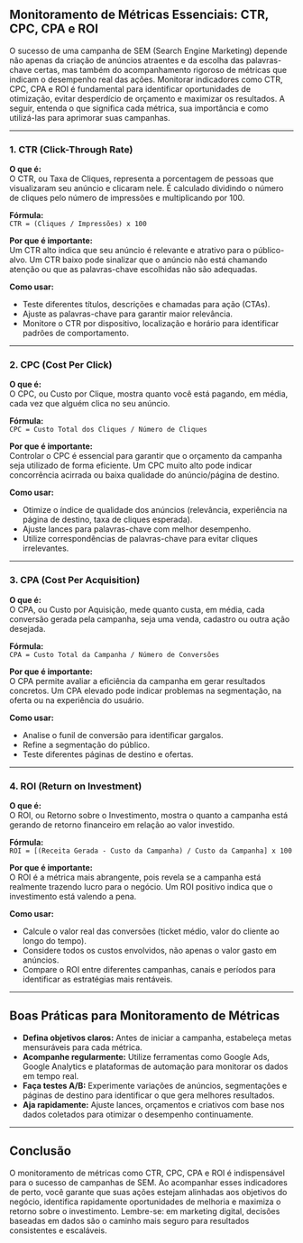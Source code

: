 
## Monitoramento de Métricas Essenciais: CTR, CPC, CPA e ROI

O sucesso de uma campanha de SEM (Search Engine Marketing) depende não apenas da criação de anúncios atraentes e da escolha das palavras-chave certas, mas também do acompanhamento rigoroso de métricas que indicam o desempenho real das ações. Monitorar indicadores como CTR, CPC, CPA e ROI é fundamental para identificar oportunidades de otimização, evitar desperdício de orçamento e maximizar os resultados. A seguir, entenda o que significa cada métrica, sua importância e como utilizá-las para aprimorar suas campanhas.

---

### 1. CTR (Click-Through Rate)

**O que é:**  
O CTR, ou Taxa de Cliques, representa a porcentagem de pessoas que visualizaram seu anúncio e clicaram nele. É calculado dividindo o número de cliques pelo número de impressões e multiplicando por 100.

**Fórmula:**  
`CTR = (Cliques / Impressões) x 100`

**Por que é importante:**  
Um CTR alto indica que seu anúncio é relevante e atrativo para o público-alvo. Um CTR baixo pode sinalizar que o anúncio não está chamando atenção ou que as palavras-chave escolhidas não são adequadas.

**Como usar:**  
- Teste diferentes títulos, descrições e chamadas para ação (CTAs).
- Ajuste as palavras-chave para garantir maior relevância.
- Monitore o CTR por dispositivo, localização e horário para identificar padrões de comportamento.

---

### 2. CPC (Cost Per Click)

**O que é:**  
O CPC, ou Custo por Clique, mostra quanto você está pagando, em média, cada vez que alguém clica no seu anúncio.

**Fórmula:**  
`CPC = Custo Total dos Cliques / Número de Cliques`

**Por que é importante:**  
Controlar o CPC é essencial para garantir que o orçamento da campanha seja utilizado de forma eficiente. Um CPC muito alto pode indicar concorrência acirrada ou baixa qualidade do anúncio/página de destino.

**Como usar:**  
- Otimize o índice de qualidade dos anúncios (relevância, experiência na página de destino, taxa de cliques esperada).
- Ajuste lances para palavras-chave com melhor desempenho.
- Utilize correspondências de palavras-chave para evitar cliques irrelevantes.

---

### 3. CPA (Cost Per Acquisition)

**O que é:**  
O CPA, ou Custo por Aquisição, mede quanto custa, em média, cada conversão gerada pela campanha, seja uma venda, cadastro ou outra ação desejada.

**Fórmula:**  
`CPA = Custo Total da Campanha / Número de Conversões`

**Por que é importante:**  
O CPA permite avaliar a eficiência da campanha em gerar resultados concretos. Um CPA elevado pode indicar problemas na segmentação, na oferta ou na experiência do usuário.

**Como usar:**  
- Analise o funil de conversão para identificar gargalos.
- Refine a segmentação do público.
- Teste diferentes páginas de destino e ofertas.

---

### 4. ROI (Return on Investment)

**O que é:**  
O ROI, ou Retorno sobre o Investimento, mostra o quanto a campanha está gerando de retorno financeiro em relação ao valor investido.

**Fórmula:**  
`ROI = [(Receita Gerada - Custo da Campanha) / Custo da Campanha] x 100`

**Por que é importante:**  
O ROI é a métrica mais abrangente, pois revela se a campanha está realmente trazendo lucro para o negócio. Um ROI positivo indica que o investimento está valendo a pena.

**Como usar:**  
- Calcule o valor real das conversões (ticket médio, valor do cliente ao longo do tempo).
- Considere todos os custos envolvidos, não apenas o valor gasto em anúncios.
- Compare o ROI entre diferentes campanhas, canais e períodos para identificar as estratégias mais rentáveis.

---

## Boas Práticas para Monitoramento de Métricas

- **Defina objetivos claros:** Antes de iniciar a campanha, estabeleça metas mensuráveis para cada métrica.
- **Acompanhe regularmente:** Utilize ferramentas como Google Ads, Google Analytics e plataformas de automação para monitorar os dados em tempo real.
- **Faça testes A/B:** Experimente variações de anúncios, segmentações e páginas de destino para identificar o que gera melhores resultados.
- **Aja rapidamente:** Ajuste lances, orçamentos e criativos com base nos dados coletados para otimizar o desempenho continuamente.

---

## Conclusão

O monitoramento de métricas como CTR, CPC, CPA e ROI é indispensável para o sucesso de campanhas de SEM. Ao acompanhar esses indicadores de perto, você garante que suas ações estejam alinhadas aos objetivos do negócio, identifica rapidamente oportunidades de melhoria e maximiza o retorno sobre o investimento. Lembre-se: em marketing digital, decisões baseadas em dados são o caminho mais seguro para resultados consistentes e escaláveis.
```
